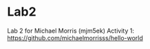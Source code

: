 # Lab2
Lab 2 for Michael Morris (mjm5ek)
Activity 1: https://github.com/michaelmorrisss/hello-world

